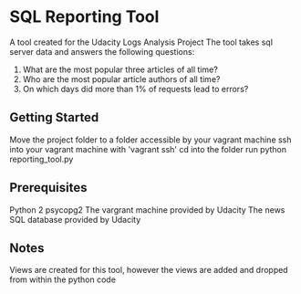 # SQL Reporting Tool
A tool created for the Udacity Logs Analysis Project
The tool takes sql server data and answers the following questions:
1) What are the most popular three articles of all time?
2) Who are the most popular article authors of all time?
3) On which days did more than 1% of requests lead to errors? 

## Getting Started
Move the project folder to a folder accessible by your vagrant machine
ssh into your vagrant machine with 'vagrant ssh'
cd into the folder
run python reporting_tool.py

## Prerequisites
Python 2
psycopg2
The vargrant machine provided by Udacity
The news SQL database provided by Udacity

## Notes
Views are created for this tool, however the views are added and dropped
from within the python code
